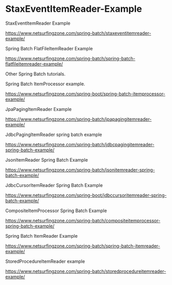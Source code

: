 # StaxEventItemReader-Example
StaxEventItemReader Example

https://www.netsurfingzone.com/spring-batch/staxeventitemreader-example/

Spring Batch FlatFileItemReader Example

https://www.netsurfingzone.com/spring-batch/spring-batch-flatfileitemreader-example/

Other Spring Batch tutorials.

Spring Batch ItemProcessor example.

https://www.netsurfingzone.com/spring-boot/spring-batch-itemprocessor-example/

JpaPagingItemReader Example

https://www.netsurfingzone.com/spring-batch/jpapagingitemreader-example/

JdbcPagingItemReader spring batch example

https://www.netsurfingzone.com/spring-batch/jdbcpagingitemreader-spring-batch-example/


JsonItemReader Spring Batch Example

https://www.netsurfingzone.com/spring-batch/jsonitemreader-spring-batch-example/

JdbcCursorItemReader Spring Batch Example

https://www.netsurfingzone.com/spring-boot/jdbccursoritemreader-spring-batch-example/

CompositeItemProcessor Spring Batch Example

https://www.netsurfingzone.com/spring-batch/compositeitemprocessor-spring-batch-example/

Spring Batch ItemReader Example

https://www.netsurfingzone.com/spring-batch/spring-batch-itemreader-example/

StoredProcedureItemReader example

https://www.netsurfingzone.com/spring-batch/storedprocedureitemreader-example/
